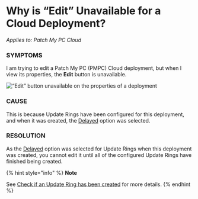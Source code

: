 # Why is “Edit” Unavailable for a Cloud Deployment?

_Applies to: Patch My PC Cloud_

### SYMPTOMS

I am trying to edit a Patch My PC (PMPC) Cloud deployment, but when I view its properties, the **Edit** button is unavailable.

![“Edit” button unavailable on the properties of a deployment](/_images/image%20%282047%29.png "\"Edit\" button unavailable on the properties of a deployment")

### CAUSE

This is because Update Rings have been configured for this deployment, and when it was created, the [Delayed](../../cloud-deployments/cloud-update-rings/how-cloud-update-rings-are-created.md#delayed-update-rings) option was selected.

### RESOLUTION

As the [Delayed](../../cloud-deployments/cloud-update-rings/how-cloud-update-rings-are-created.md#delayed-update-rings) option was selected for Update Rings when this deployment was created, you cannot edit it until all of the configured Update Rings have finished being created.

{% hint style="info" %}
**Note**

See [Check if an Update Ring has been created](../../cloud-deployments/cloud-update-rings/check-if-an-update-ring-has-been-created-in-cloud.md) for more details.
{% endhint %}
